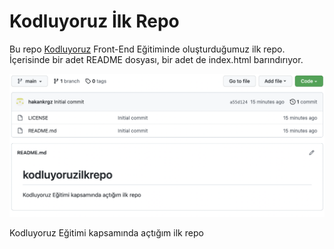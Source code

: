# Kodluyoruz İlk Repo
Bu repo [Kodluyoruz](https://www.kodluyoruz.org/) Front-End Eğitiminde oluşturduğumuz ilk repo. İçerisinde bir adet README dosyası, bir adet de index.html barındırıyor.

![Alt text](1.png?raw=true "Title")

Kodluyoruz Eğitimi kapsamında açtığım ilk repo
